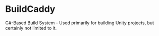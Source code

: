 # BuildCaddy
C#-Based Build System - Used primarily for building Unity projects, but certainly not limited to it.
